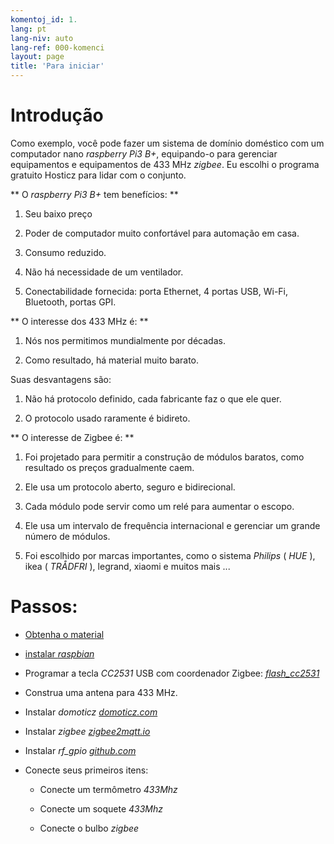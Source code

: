 ```yaml
---
komentoj_id: 1.
lang: pt
lang-niv: auto
lang-ref: 000-komenci
layout: page
title: 'Para iniciar'
---
```


# Introdução
Como exemplo, você pode fazer um sistema de domínio doméstico com um computador nano   _raspberry Pi3 B+_, equipando-o para gerenciar equipamentos e equipamentos de 433 MHz   _zigbee_. Eu escolhi o programa gratuito Hosticz para lidar com o conjunto.  

**  O   _raspberry Pi3 B+_   tem benefícios:  **  

 1. Seu baixo preço  


 2. Poder de computador muito confortável para automação em casa.  


 3. Consumo reduzido.  


 4. Não há necessidade de um ventilador.  


 5. Conectabilidade fornecida: porta Ethernet, 4 portas USB, Wi-Fi, Bluetooth, portas GPI.  




**  O interesse dos 433 MHz é:  **  

 1. Nós nos permitimos mundialmente por décadas.  


 2. Como resultado, há material muito barato.  



 
Suas desvantagens são:  

 1. Não há protocolo definido, cada fabricante faz o que ele quer.  


 2. O protocolo usado raramente é bidireto.  




**  O interesse de Zigbee é:  **  

 1. Foi projetado para permitir a construção de módulos baratos, como resultado os preços gradualmente caem.  


 1. Ele usa um protocolo aberto, seguro e bidirecional.  


 1. Cada módulo pode servir como um relé para aumentar o escopo.  


 1. Ele usa um intervalo de frequência internacional e gerenciar um grande número de módulos.  


 1. Foi escolhido por marcas importantes, como o sistema   _Philips_   (    _HUE_  ), ikea   (    _TRÅDFRI_  ), legrand, xiaomi e muitos mais ...  




# Passos:

* [  Obtenha o material  ](_posts/2020-08-31-aparataro.md)  


* [  instalar   _raspbian_  ](_posts/2020-12-22-instali_raspbian.md)  


*  Programar a tecla   _CC2531_    USB com coordenador Zigbee:   [    _flash\_cc2531_  ](https://jmichault.github.io/flash_cc2531-dok/)  

* Construa uma antena para 433 MHz.  


* Instalar   _domoticz_    [   _domoticz.com_  ](https://www.domoticz.com/wiki/Raspberry_Pi)  


* Instalar   _zigbee_    [   _zigbee2mqtt.io_  ](https://www.zigbee2mqtt.io/getting_started/running_zigbee2mqtt.html)  


* Instalar   _rf\_gpio_    [   _github.com_  ](https://github.com/jmichault/rf_gpio/blob/master/LeguMin.md)  


* Conecte seus primeiros itens:    


  * Conecte um termômetro   _433Mhz_  


  * Conecte um soquete   _433Mhz_   


  * Conecte o bulbo   _zigbee_  



